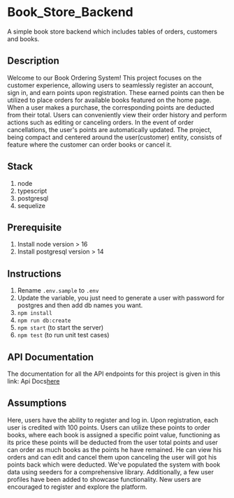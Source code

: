 # Book_Store_Backend

A simple book store backend which includes tables of orders, customers and books.

## Description

Welcome to our Book Ordering System! This project focuses on the customer experience, allowing users to seamlessly register an account, sign in, and earn points upon registration. These earned points can then be utilized to place orders for available books featured on the home page. When a user makes a purchase, the corresponding points are deducted from their total. Users can conveniently view their order history and perform actions such as editing or canceling orders. In the event of order cancellations, the user's points are automatically updated. The project, being compact and centered around the user(customer) entity, consists of feature where the customer can order books or cancel it.

## Stack

1. node
2. typescript
3. postgresql
4. sequelize

## Prerequisite

1. Install node version > 16
2. Install postgresql version > 14

## Instructions

1. Rename `.env.sample` to `.env`
2. Update the variable, you just need to generate a user with password for postgres and then add db names you want.
3. `npm install`
4. `npm run db:create`
5. `npm start` (to start the server)
6. `npm test` (to run unit test cases)

## API Documentation

The documentation for all the API endpoints for this project is given in this link:
Api Docs[here](https://documenter.getpostman.com/view/30786042/2s9YeN39W7)

## Assumptions

Here, users have the ability to register and log in. Upon registration, each user is credited with 100 points. Users can utilize these points to order books, where each book is assigned a specific point value, functioning as its price these points will be deducted from the user total points and user can order as much books as the points he have remained.
He can view his orders and can edit and cancel them upon canceling the user will got his points back which were deducted.
We've populated the system with book data using seeders for a comprehensive library.
Additionally, a few user profiles have been added to showcase functionality.
New users are encouraged to register and explore the platform.
